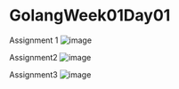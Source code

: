 # GolangWeek01Day01

Assignment 1
![image](https://user-images.githubusercontent.com/97422732/198455631-83487d3c-3506-4484-a083-614de65d1063.png)

Assignment2
![image](https://user-images.githubusercontent.com/97422732/198474779-adb40e34-6d32-40e6-a883-ab3bd2229859.png)

Assignment3
![image](https://user-images.githubusercontent.com/97422732/198531619-2a5f11bb-3b78-4f94-b6d1-aef366bcdf1e.png)
